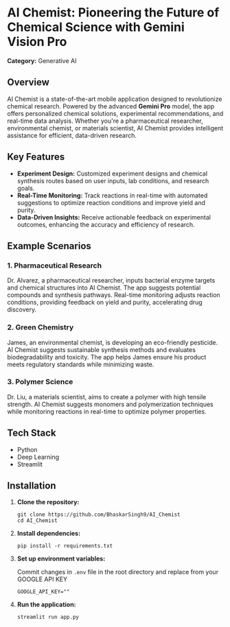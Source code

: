 <!DOCTYPE html>
<html lang="en">
<head>
    <meta charset="UTF-8">
    <meta name="viewport" content="width=device-width, initial-scale=1.0">
    
</head>
<body>

<h1>AI Chemist: Pioneering the Future of Chemical Science with Gemini Vision Pro</h1>

<p><strong>Category:</strong> Generative AI</p>

<h2>Overview</h2>
<p>AI Chemist is a state-of-the-art mobile application designed to revolutionize chemical research. Powered by the advanced <strong>Gemini Pro</strong> model, the app offers personalized chemical solutions, experimental recommendations, and real-time data analysis. Whether you're a pharmaceutical researcher, environmental chemist, or materials scientist, AI Chemist provides intelligent assistance for efficient, data-driven research.</p>

<h2>Key Features</h2>
<ul>
    <li><strong>Experiment Design:</strong> Customized experiment designs and chemical synthesis routes based on user inputs, lab conditions, and research goals.</li>
    <li><strong>Real-Time Monitoring:</strong> Track reactions in real-time with automated suggestions to optimize reaction conditions and improve yield and purity.</li>
    <li><strong>Data-Driven Insights:</strong> Receive actionable feedback on experimental outcomes, enhancing the accuracy and efficiency of research.</li>
</ul>

<h2>Example Scenarios</h2>

<h3>1. Pharmaceutical Research</h3>
<p>Dr. Alvarez, a pharmaceutical researcher, inputs bacterial enzyme targets and chemical structures into AI Chemist. The app suggests potential compounds and synthesis pathways. Real-time monitoring adjusts reaction conditions, providing feedback on yield and purity, accelerating drug discovery.</p>

<h3>2. Green Chemistry</h3>
<p>James, an environmental chemist, is developing an eco-friendly pesticide. AI Chemist suggests sustainable synthesis methods and evaluates biodegradability and toxicity. The app helps James ensure his product meets regulatory standards while minimizing waste.</p>

<h3>3. Polymer Science</h3>
<p>Dr. Liu, a materials scientist, aims to create a polymer with high tensile strength. AI Chemist suggests monomers and polymerization techniques while monitoring reactions in real-time to optimize polymer properties.</p>

<h2>Tech Stack</h2>
<ul>
    <li>Python</li>
    <li>Deep Learning</li>
    <li>Streamlit</li>
</ul>

<h2>Installation</h2>

<ol>
    <li><strong>Clone the repository:</strong></li>
    <pre><code>git clone https://github.com/BhaskarSingh9/AI_Chemist
cd AI_Chemist
</code></pre>
    <li><strong>Install dependencies:</strong></li>
    <pre><code>pip install -r requirements.txt
</code></pre>
    <li><strong>Set up environment variables:</strong></li>
    <p>Commit changes in <code>.env</code> file in the root directory and replace <ADD_YOUR_API_KEY_HERE> from your GOOGLE API KEY</p>
    <pre><code>GOOGLE_API_KEY="<ADD_YOUR_API_KEY_HERE>"
</code></pre>
    <li><strong>Run the application:</strong></li>
    <pre><code>streamlit run app.py
</code></pre>
</ol>

</body>
</html>
